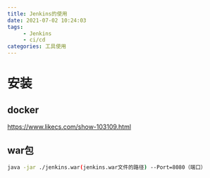 ```yaml
---
title: Jenkins的使用
date: 2021-07-02 10:24:03
tags:
	 - Jenkins
	 - ci/cd
categories: 工具使用
---
```





# 安装

## docker

https://www.likecs.com/show-103109.html

## war包

```bash
java -jar ./jenkins.war(jenkins.war文件的路径) --Port=8080（端口）
```



